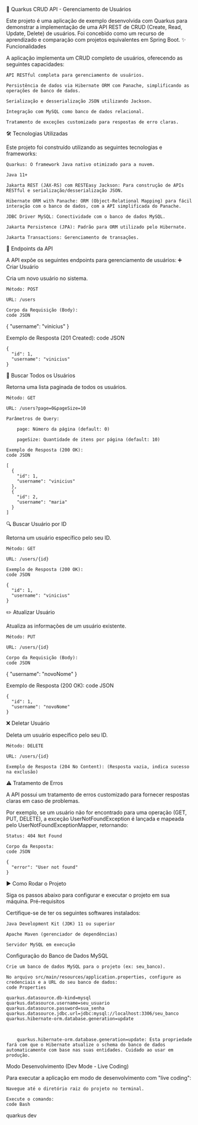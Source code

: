 🚀 Quarkus CRUD API - Gerenciamento de Usuários

Este projeto é uma aplicação de exemplo desenvolvida com Quarkus para demonstrar a implementação de uma API REST de CRUD (Create, Read, Update, Delete) de usuários. Foi concebido como um recurso de aprendizado e comparação com projetos equivalentes em Spring Boot.
✨ Funcionalidades

A aplicação implementa um CRUD completo de usuários, oferecendo as seguintes capacidades:

    API RESTful completa para gerenciamento de usuários.

    Persistência de dados via Hibernate ORM com Panache, simplificando as operações de banco de dados.

    Serialização e desserialização JSON utilizando Jackson.

    Integração com MySQL como banco de dados relacional.

    Tratamento de exceções customizado para respostas de erro claras.

🛠️ Tecnologias Utilizadas

Este projeto foi construído utilizando as seguintes tecnologias e frameworks:

    Quarkus: O framework Java nativo otimizado para a nuvem.

    Java 11+

    Jakarta REST (JAX-RS) com RESTEasy Jackson: Para construção de APIs RESTful e serialização/desserialização JSON.

    Hibernate ORM with Panache: ORM (Object-Relational Mapping) para fácil interação com o banco de dados, com a API simplificada do Panache.

    JDBC Driver MySQL: Conectividade com o banco de dados MySQL.

    Jakarta Persistence (JPA): Padrão para ORM utilizado pelo Hibernate.

    Jakarta Transactions: Gerenciamento de transações.

📌 Endpoints da API

A API expõe os seguintes endpoints para gerenciamento de usuários:
➕ Criar Usuário

Cria um novo usuário no sistema.

    Método: POST

    URL: /users
    
    Corpo da Requisição (Body):
    code JSON    
{
  "username": "vinicius"
}

  

Exemplo de Resposta (201 Created):
code JSON
        
    {
      "id": 1,
      "username": "vinicius"
    }   

📄 Buscar Todos os Usuários

Retorna uma lista paginada de todos os usuários.

    Método: GET

    URL: /users?page=0&pageSize=10

    Parâmetros de Query:

        page: Número da página (default: 0)

        pageSize: Quantidade de itens por página (default: 10)

    Exemplo de Resposta (200 OK):
    code JSON
        
    [
      {
        "id": 1,
        "username": "vinicius"
      },
      {
        "id": 2,
        "username": "maria"
      }
    ]


🔍 Buscar Usuário por ID

Retorna um usuário específico pelo seu ID.

    Método: GET

    URL: /users/{id}

    Exemplo de Resposta (200 OK):
    code JSON

    {
      "id": 1,
      "username": "vinicius"
    }

✏️ Atualizar Usuário

Atualiza as informações de um usuário existente.

    Método: PUT

    URL: /users/{id}

    Corpo da Requisição (Body):
    code JSON
    
{
  "username": "novoNome"
}

  

Exemplo de Resposta (200 OK):
code JSON

    {
      "id": 1,
      "username": "novoNome"
    }

❌ Deletar Usuário

Deleta um usuário específico pelo seu ID.

    Método: DELETE

    URL: /users/{id}

    Exemplo de Resposta (204 No Content): (Resposta vazia, indica sucesso na exclusão)

⚠️ Tratamento de Erros

A API possui um tratamento de erros customizado para fornecer respostas claras em caso de problemas.

Por exemplo, se um usuário não for encontrado para uma operação (GET, PUT, DELETE), a exceção UserNotFoundException é lançada e mapeada pelo UserNotFoundExceptionMapper, retornando:

    Status: 404 Not Found

    Corpo da Resposta:
    code JSON
        
    {
      "error": "User not found"
    }
 

▶️ Como Rodar o Projeto

Siga os passos abaixo para configurar e executar o projeto em sua máquina.
Pré-requisitos

Certifique-se de ter os seguintes softwares instalados:

    Java Development Kit (JDK) 11 ou superior

    Apache Maven (gerenciador de dependências)

    Servidor MySQL em execução

Configuração do Banco de Dados MySQL

    Crie um banco de dados MySQL para o projeto (ex: seu_banco).

    No arquivo src/main/resources/application.properties, configure as credenciais e a URL do seu banco de dados:
    code Properties
        
    quarkus.datasource.db-kind=mysql
    quarkus.datasource.username=seu_usuario
    quarkus.datasource.password=sua_senha
    quarkus.datasource.jdbc.url=jdbc:mysql://localhost:3306/seu_banco
    quarkus.hibernate-orm.database.generation=update

      

        quarkus.hibernate-orm.database.generation=update: Esta propriedade fará com que o Hibernate atualize o schema do banco de dados automaticamente com base nas suas entidades. Cuidado ao usar em produção.

Modo Desenvolvimento (Dev Mode - Live Coding)

Para executar a aplicação em modo de desenvolvimento com "live coding":

    Navegue até o diretório raiz do projeto no terminal.

    Execute o comando:
    code Bash

quarkus dev

  
